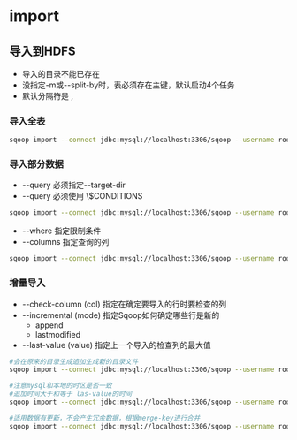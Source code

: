 # import

## 导入到HDFS

- 导入的目录不能已存在
- 没指定-m或--split-by时，表必须存在主键，默认启动4个任务
- 默认分隔符是 ,  

### 导入全表

```bash
sqoop import --connect jdbc:mysql://localhost:3306/sqoop --username root --password 123456 --table bigdata --split-by class_id -m 2 --warehouse-dir /sqoop/ --fields-terminated-by "|"
```

### 导入部分数据
- --query 必须指定--target-dir
- --query 必须使用 \\$CONDITIONS
```bash
sqoop import --connect jdbc:mysql://localhost:3306/sqoop --username root --password 123456 --query "select * from bigdata where class_id <=5 and \$CONDITIONS" -m 1 --target-dir /sqoop/bigdata
```

- --where 指定限制条件
- --columns 指定查询的列
```bash
sqoop import --connect jdbc:mysql://localhost:3306/sqoop --username root --password 123456 --table bigdata -m 1 --warehouse-dir /sqoop/ --columns "class_id,class_name" --where "class_id<5"
```

### 增量导入

- --check-column (col)  指定在确定要导入的行时要检查的列
- --incremental (mode)  指定Sqoop如何确定哪些行是新的
    - append
    - lastmodified
- --last-value (value) 指定上一个导入的检查列的最大值

```bash
#会在原来的目录生成追加生成新的目录文件
sqoop import --connect jdbc:mysql://localhost:3306/sqoop --username root --password 123456 --table bigdata --check-column class_id --incremental append --last-value 9 -m 1 --warehouse-dir /sqoop/
```

```bash
#注意mysql和本地的时区是否一致
#追加时间大于和等于 las-value的时间
sqoop import --connect jdbc:mysql://localhost:3306/sqoop --username root --password 123456 --table bigdata --check-column last_mod_ts --incremental lastmodified --last-value "2019-06-26 04:05:22.0" -m 1 --warehouse-dir /sqoop/ --append
```

```bash
#适用数据有更新，不会产生冗余数据，根据merge-key进行合并
sqoop import --connect jdbc:mysql://localhost:3306/sqoop --username root --password 123456 --table bigdata --check-column last_mod_ts --incremental lastmodified --last-value "2019-06-26 04:05:22.0" -m 1 --warehouse-dir /sqoop/ --merge-key class_id
```